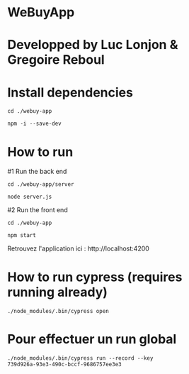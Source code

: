 # WeBuyApp

# Developped by Luc Lonjon & Gregoire Reboul

# Install dependencies

<code>cd ./webuy-app</code>

<code>npm -i --save-dev</code>

# How to run

#1 Run the back end

<code>cd ./webuy-app/server</code>

<code>node server.js</code>

#2 Run the front end

<code>cd ./webuy-app</code>

<code>npm start</code>

Retrouvez l'application ici : <link>http://localhost:4200</link>

# How to run cypress (requires running already)

<code>./node_modules/.bin/cypress open</code>

# Pour effectuer un run global

<code>./node_modules/.bin/cypress run --record --key 739d926a-93e3-490c-bccf-9686757ee3e3</code>
